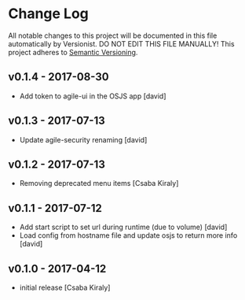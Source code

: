# Change Log

All notable changes to this project will be documented in this file
automatically by Versionist. DO NOT EDIT THIS FILE MANUALLY!
This project adheres to [Semantic Versioning](http://semver.org/).

## v0.1.4 - 2017-08-30

* Add token to agile-ui in the OSJS app [david]

## v0.1.3 - 2017-07-13

* Update agile-security renaming [david]

## v0.1.2 - 2017-07-13

* Removing deprecated menu items [Csaba Kiraly]

## v0.1.1 - 2017-07-12

* Add start script to set url during runtime (due to volume) [david]
* Load config from hostname file and update osjs to return more info [david]

## v0.1.0 - 2017-04-12

* initial release [Csaba Kiraly]
